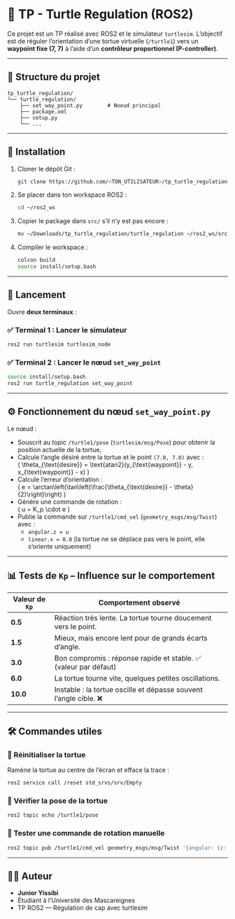 # 🐢 TP - Turtle Regulation (ROS2)

Ce projet est un TP réalisé avec ROS2 et le simulateur `turtlesim`. L’objectif est de réguler l’orientation d’une tortue virtuelle (`/turtle1`) vers un **waypoint fixe (7, 7)** à l’aide d’un **contrôleur proportionnel (P-controller)**.

---

## 📁 Structure du projet

```
tp_turtle_regulation/
└── turtle_regulation/
    ├── set_way_point.py        # Noeud principal
    ├── package.xml
    ├── setup.py
    └── ...
```

---

## 🚀 Installation

1. Cloner le dépôt Git :
   ```bash
   git clone https://github.com/<TON_UTILISATEUR>/tp_turtle_regulation.git
   ```

2. Se placer dans ton workspace ROS2 :
   ```bash
   cd ~/ros2_ws
   ```

3. Copier le package dans `src/` s’il n’y est pas encore :
   ```bash
   mv ~/Downloads/tp_turtle_regulation/turtle_regulation ~/ros2_ws/src/
   ```

4. Compiler le workspace :
   ```bash
   colcon build
   source install/setup.bash
   ```

---

## 🐢 Lancement

Ouvre **deux terminaux** :

### ✅ Terminal 1 : Lancer le simulateur

```bash
ros2 run turtlesim turtlesim_node
```

### ✅ Terminal 2 : Lancer le nœud `set_way_point`

```bash
source install/setup.bash
ros2 run turtle_regulation set_way_point
```

---

## ⚙️ Fonctionnement du nœud `set_way_point.py`

Le nœud :
- Souscrit au topic `/turtle1/pose` (`turtlesim/msg/Pose`) pour obtenir la position actuelle de la tortue,
- Calcule l’angle désiré entre la tortue et le point `(7.0, 7.0)` avec :
  \
  \( \theta_{\text{desire}} = \text{atan2}(y_{\text{waypoint}} - y, x_{\text{waypoint}} - x) \)
- Calcule l’erreur d’orientation :
  \
  \( e = \arctan\left(\tan\left(\frac{\theta_{\text{desire}} - \theta}{2}\right)\right) \)
- Génère une commande de rotation :
  \
  \( u = K_p \cdot e \)
- Publie la commande sur `/turtle1/cmd_vel` (`geometry_msgs/msg/Twist`) avec :
  - `angular.z = u`
  - `linear.x = 0.0` (la tortue ne se déplace pas vers le point, elle s’oriente uniquement)

---

## 📊 Tests de `Kp` – Influence sur le comportement

| Valeur de `Kp` | Comportement observé |
|----------------|----------------------|
| **0.5**        | Réaction très lente. La tortue tourne doucement vers le point. |
| **1.5**        | Mieux, mais encore lent pour de grands écarts d’angle. |
| **3.0**        | Bon compromis : réponse rapide et stable. ✅ (valeur par défaut) |
| **6.0**        | La tortue tourne vite, quelques petites oscillations. |
| **10.0**       | Instable : la tortue oscille et dépasse souvent l’angle cible. ❌ |

---

## 🛠 Commandes utiles

### 🔄 Réinitialiser la tortue

Ramène la tortue au centre de l’écran et efface la trace :
```bash
ros2 service call /reset std_srvs/srv/Empty
```

### 📡 Vérifier la pose de la tortue

```bash
ros2 topic echo /turtle1/pose
```

### 🧪 Tester une commande de rotation manuelle

```bash
ros2 topic pub /turtle1/cmd_vel geometry_msgs/msg/Twist '{angular: {z: 2.0}}'
```

---

## 👨‍💻 Auteur

- **Junior Yissibi**  
- Étudiant à l’Université des Mascareignes  
- TP ROS2 — Régulation de cap avec turtlesim
